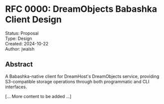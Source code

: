# RFC 0000: DreamObjects Babashka Client Design
Status: Proposal  
Type: Design  
Created: 2024-10-22  
Author: jwalsh

## Abstract

A Babashka-native client for DreamHost's DreamObjects service, providing S3-compatible storage operations through both programmatic and CLI interfaces.

[... More content to be added ...]
